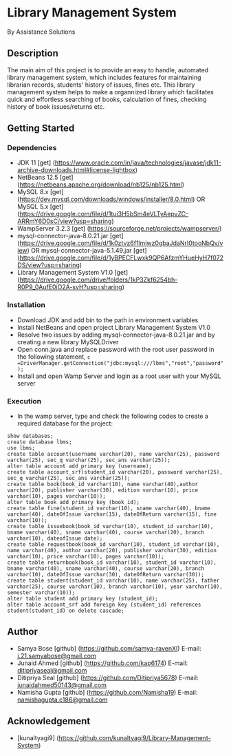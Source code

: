 # Library Management System
By Assistance Solutions
## Description
The main aim of this project is to provide an easy to handle, automated library management system, which includes features for maintaining librarian records, students' history of issues, fines etc. This library management system helps to make a organnized library which facilitates quick and effortless searching of books, calculation of fines, checking history of book issues/returns etc.
## Getting Started
### Dependencies
* JDK 11 [get] (https://www.oracle.com/in/java/technologies/javase/jdk11-archive-downloads.html#license-lightbox)
* NetBeans 12.5 [get] (https://netbeans.apache.org/download/nb125/nb125.html)
* MySQL 8.x [get] (https://dev.mysql.com/downloads/windows/installer/8.0.html)
 OR MySQL 5.x [get] (https://drive.google.com/file/d/1tui3H5bSm4eVLTyAepvZC-ARRmY6D0sC/view?usp=sharing)
* WampServer 3.2.3 [get] (https://sourceforge.net/projects/wampserver/)
* mysql-connector-java-8.0.21.jar [get] (https://drive.google.com/file/d/1k0ztvz6f1lmjwz0gbaJdaNrI0tooNbQv/view) OR
mysql-connector-java-5.1.49.jar [get] (https://drive.google.com/file/d/1yBPECFLwxk9QP6AfzmYHueHyH7f072DS/view?usp=sharing)
* Library Management System V1.0 [get] (https://drive.google.com/drive/folders/1kP3Zkf6254bh-R0P9_0AufE0iO2A-svH?usp=sharing)
### Installation
* Download JDK and add bin to the path in environment variables
* Install NetBeans and open project Library Management System V1.0
* Resolve two issues by adding mysql-connector-java-8.0.21.jar and by creating a new library MySQLDriver
* Open conn.java and replace password with the root user password in the following statement, 
```c =DriverManager.getConnection("jdbc:mysql:///lbms","root","password");``` 
* Install and open Wamp Server and login as a root user with your MySQL server
### Execution
* In the wamp server, type and check the following codes to create a required database for the project:
```
show databases;
create database lbms;
use lbms;
create table account(username varchar(20), name varchar(25), password varchar(25), sec_q varchar(25), sec_ans varchar(25));
alter table account add primary key (username);
create table account_srf(student_id varchar(20), password varchar(25), sec_q varchar(25), sec_ans varchar(25));
create table book(book_id varchar(10), name varchar(40),author varchar(20), publisher varchar(30), edition varchar(10), price varchar(10), pages varchar(10));
alter table book add primary key (book_id);
create table fine(student_id varchar(10), sname varchar(40), bname varchar(40), dateOfIssue varchar(15), dateOfReturn varchar(15), fine varchar(10));
create table issuebook(book_id varchar(10), student_id varchar(10), bname varchar(40), sname varchar(40), course varchar(20), branch varchar(10), dateofIssue date);
create table requestbook(book_id varchar(10), student_id varchar(10), name varchar(40), author varchar(20), publisher varchar(30), edition varchar(10), price varchar(10), pages varchar(10));
create table returnbook(book_id varchar(10), student_id varchar(10), bname varchar(40), sname varchar(40), course varchar(20), branch varchar(10), dateOfIssue varchar(30), dateOfReturn varchar(30));
create table student(student_id varchar(10), name varchar(25), father varchar(25), course varchar(10), branch varchar(10), year varchar(10), semester varchar(10));
alter table student add primary key (student_id);
alter table account_srf add foreign key (student_id) references student(student_id) on delete cascade;
```
## Author
* Samya Bose [github] (https://github.com/samya-ravenXI) E-mail: j.21.samyabose@gmail.com
* Junaid Ahmed [github] (https://github.com/kap6174) E-mail: ditipriyaseal@gmail.com
* Ditipriya Seal [github] (https://github.com/Ditipriya5678) E-mail: junaidahmed50143@gmail.com
* Namisha Gupta [github] (https://github.com/Namisha19) E-mail: namishagupta.c186@gmail.com
## Acknowledgement
* [kunaltyagi9] (https://github.com/kunaltyagi9/Library-Management-System) 